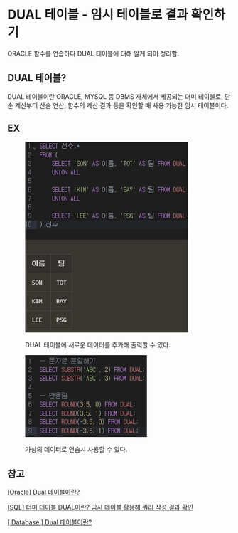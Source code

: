 # DUAL 테이블 - 임시 테이블로 결과 확인하기

ORACLE 함수를 연습하다 DUAL 테이블에 대해 알게 되어 정리함.



## DUAL 테이블?

DUAL 테이블이란 ORACLE, MYSQL 등 DBMS 자체에서 제공되는 더미 테이블로, 단순 계산부터 산술 연산, 함수의 계산 결과 등을 확인할 때 사용 가능한 임시 테이블이다.



## EX

<figure><img src="../../../.gitbook/assets/image (5) (1) (1) (1).png" alt=""><figcaption><p>DUAL 테이블에 새로운 데이터를 추가해 출력할 수 있다.</p></figcaption></figure>

<figure><img src="../../../.gitbook/assets/image (1) (1) (1) (1) (1).png" alt=""><figcaption><p>가상의 데이터로 연습시 사용할 수 있다.</p></figcaption></figure>



## 참고

[\[Oracle\] Dual 테이블이란?](https://goddaehee.tistory.com/92)

[\[SQL\] 더미 테이블 DUAL이란? 임시 테이블 활용해 쿼리 작성 결과 확인](https://jhnyang.tistory.com/505)

[\[ Database \] Dual 테이블이란?](https://dadmi97.tistory.com/37)

